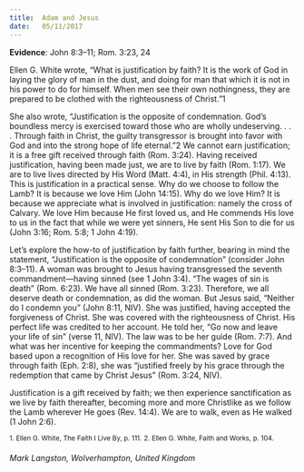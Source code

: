 ```yaml
---
title:  Adam and Jesus
date:   05/11/2017
---
```


**Evidence**: John 8:3–11; Rom. 3:23, 24

Ellen G. White wrote, “What is justification by faith? It is the work of God in laying the glory of man in the dust, and doing for man that which it is not in his power to do for himself. When men see their own nothingness, they are prepared to be clothed with the righteousness of Christ.”1

She also wrote, “Justification is the opposite of condemnation. God’s boundless mercy is exercised toward those who are wholly undeserving. . . . Through faith in Christ, the guilty transgressor is brought into favor with God and into the strong hope of life eternal.”2 We cannot earn justification; it is a free gift received through faith (Rom. 3:24). Having received justification, having been made just, we are to live by faith (Rom. 1:17). We are to live lives directed by His Word (Matt. 4:4), in His strength (Phil. 4:13). This is justification in a practical sense. Why do we choose to follow the Lamb? It is because we love Him (John 14:15). Why do we love Him? It is because we appreciate what is involved in justification: namely the cross of Calvary. We love Him because He first loved us, and He commends His love to us in the fact that while we were yet sinners, He sent His Son to die for us (John 3:16; Rom. 5:8; 1 John 4:19).

Let’s explore the how-to of justification by faith further, bearing in mind the statement, “Justification is the opposite of condemnation” (consider John 8:3–11). A woman was brought to Jesus having transgressed the seventh commandment—having sinned (see 1 John 3:4). “The wages of sin is death” (Rom. 6:23). We have all sinned (Rom. 3:23). Therefore, we all deserve death or condemnation, as did the woman. But Jesus said, “Neither do I condemn you” (John 8:11, NIV). She was justified, having accepted the forgiveness of Christ. She was covered with the righteousness of Christ. His perfect life was credited to her account. He told her, “Go now and leave your life of sin” (verse 11, NIV). The law was to be her guide (Rom. 7:7). And what was her incentive for keeping the commandments? Love for God based upon a recognition of His love for her. She was saved by grace through faith (Eph. 2:8), she was “justified freely by his grace through the redemption that came by Christ Jesus” (Rom. 3:24, NIV).

Justification is a gift received by faith; we then experience sanctification as we live by faith thereafter, becoming more and more Christlike as we follow the Lamb wherever He goes (Rev. 14:4). We are to walk, even as He walked (1 John 2:6).

<sup>1. Ellen G. White, The Faith I Live By, p. 111.</sup>
<sup>2. Ellen G. White, Faith and Works, p. 104.</sup>

_Mark Langston, Wolverhampton, United Kingdom_